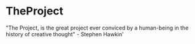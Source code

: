 # TheProject
"The Project, is the great project ever conviced by a human-being in the history of creative thought" - Stephen Hawkin'
